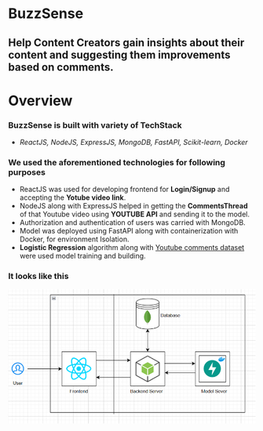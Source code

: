 # BuzzSense

## Help **Content Creators** gain insights about their content and suggesting them improvements based on comments.

# Overview
### BuzzSense is built with variety of TechStack
- *ReactJS, NodeJS, ExpressJS, MongoDB, FastAPI, Scikit-learn, Docker*

### We used the aforementioned technologies for following purposes
- ReactJS was used for developing frontend for **Login/Signup** and accepting the **Yotube video link**.
- NodeJS along with ExpressJS helped in getting the **CommentsThread** of that Youtube video using **YOUTUBE API** and sending it to the model.
- Authorization and authentication of users was carried with MongoDB.
- Model was deployed using FastAPI along with containerization with Docker, for environment Isolation.
- **Logistic Regression** algorithm along with [Youtube comments dataset](model/yt_data.csv) were used model training and building.

### It looks like this
![Architecture](/client/src/assets/architecture.png)

